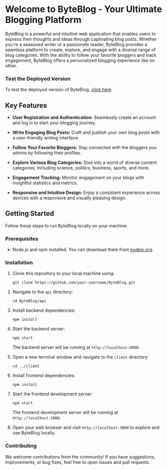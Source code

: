 # Welcome to ByteBlog - Your Ultimate Blogging Platform

ByteBlog is a powerful and intuitive web application that enables users to express their thoughts and ideas through captivating blog posts. Whether you're a seasoned writer or a passionate reader, ByteBlog provides a seamless platform to create, explore, and engage with a diverse range of blog categories. With the ability to follow your favorite bloggers and track engagement, ByteBlog offers a personalized blogging experience like no other.

### Test the Deployed Version

To test the deployed version of ByteBlog, [click here](https://byteblog.netlify.app).
## Key Features

- **User Registration and Authentication:** Seamlessly create an account and log in to start your blogging journey.

- **Write Engaging Blog Posts:** Craft and publish your own blog posts with a user-friendly writing interface.

- **Follow Your Favorite Bloggers:** Stay connected with the bloggers you admire by following their profiles.

- **Explore Various Blog Categories:** Dive into a world of diverse content categories, including science, politics, business, sports, and more.

- **Engagement Tracking:** Monitor engagement on your blogs with insightful statistics and metrics.

- **Responsive and Intuitive Design:** Enjoy a consistent experience across devices with a responsive and visually pleasing design.

## Getting Started

Follow these steps to run ByteBlog locally on your machine.

### Prerequisites

- Node.js and npm installed. You can download them from [nodejs.org](https://nodejs.org/).

### Installation

1. Clone this repository to your local machine using:

   ```
   git clone https://github.com/your-username/ByteBlog.git
   ```

2. Navigate to the `api` directory:

   ```
   cd ByteBlog/api
   ```

3. Install backend dependencies:

   ```
   npm install
   ```

4. Start the backend server:

   ```
   npm start
   ```

   The backend server will be running at `http://localhost:4000`.

5. Open a new terminal window and navigate to the `client` directory:

   ```
   cd ../client
   ```

6. Install frontend dependencies:

   ```
   npm install
   ```

7. Start the frontend development server:

   ```
   npm start
   ```

   The frontend development server will be running at `http://localhost:3000`.

8. Open your web browser and visit `http://localhost:3000` to explore and use ByteBlog locally.



### Contributing

We welcome contributions from the community! If you have suggestions, improvements, or bug fixes, feel free to open issues and pull requests.

